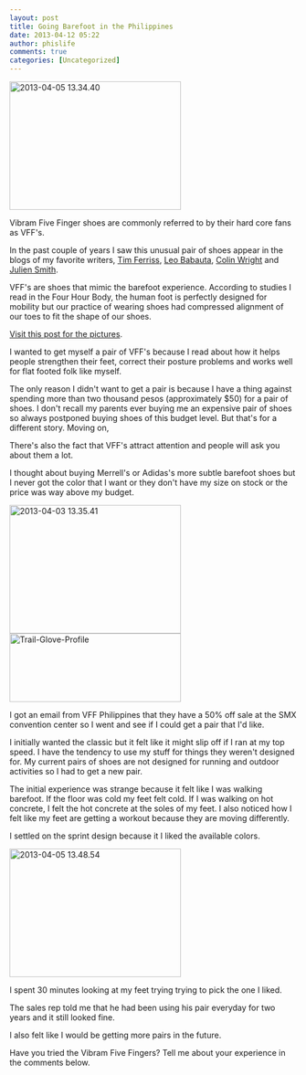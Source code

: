 ```yaml
---
layout: post
title: Going Barefoot in the Philippines
date: 2013-04-12 05:22
author: phislife
comments: true
categories: [Uncategorized]
---
```

<a href="http://philippineislandliving.com/?attachment_id=1219" rel="attachment wp-att-1219"><img class="alignnone size-medium wp-image-1219" alt="2013-04-05 13.34.40" src="http://philippineislandliving.com/wp-content/uploads/2013/04/2013-04-05-13.34.40-300x225.jpg" width="300" height="225" /></a>

Vibram Five Finger shoes are commonly referred to by their hard core fans as VFF's.

In the past couple of years I saw this unusual pair of shoes appear in the blogs of my favorite writers, <a href="http://fourhourworkweek.com/blog">Tim Ferriss</a>, <a href="http://zenhabits.net">Leo Babauta</a>, <a href="http://exilelifestyle.com">Colin Wright</a> and <a href="http://inoveryourhead.net">Julien Smith</a>.

VFF's are shoes that mimic the barefoot experience. According to studies I read in the Four Hour Body, the human foot is perfectly designed for mobility but our practice of wearing shoes had compressed alignment of our toes to fit the shape of our shoes.

<a href="http://www.fourhourworkweek.com/blog/2009/05/07/vibram-five-fingers-shoes/">Visit this post for the pictures</a>.

I wanted to get myself a pair of VFF's because I read about how it helps people strengthen their feet, correct their posture problems and works well for flat footed folk like myself.

The only reason I didn't want to get a pair is because I have a thing against spending more than two thousand pesos (approximately $50) for a pair of shoes. I don't recall my parents ever buying me an expensive pair of shoes so always postponed buying shoes of this budget level. But that's for a different story. Moving on,

There's also the fact that VFF's attract attention and people will ask you about them a lot.

I thought about buying Merrell's or Adidas's more subtle barefoot shoes but I never got the color that I want or they don't have my size on stock or the price was way above my budget.

<a href="http://philippineislandliving.com/?attachment_id=1216" rel="attachment wp-att-1216"><img class="alignnone size-medium wp-image-1216" alt="2013-04-03 13.35.41" src="http://philippineislandliving.com/wp-content/uploads/2013/04/2013-04-03-13.35.41-300x225.jpg" width="300" height="225" /></a><a href="http://philippineislandliving.com/?attachment_id=1217" rel="attachment wp-att-1217"><img class="alignnone size-medium wp-image-1217" alt="Trail-Glove-Profile" src="http://philippineislandliving.com/wp-content/uploads/2013/04/Trail-Glove-Profile-300x120.jpg" width="300" height="120" /></a>

I got an email from VFF Philippines that they have a 50% off sale at the SMX convention center so I went and see if I could get a pair that I'd like.

I initially wanted the classic but it felt like it might slip off if I ran at my top speed. I have the tendency to use my stuff for things they weren't designed for. My current pairs of shoes are not designed for running and outdoor activities so I had to get a new pair.

The initial experience was strange because it felt like I was walking barefoot. If the floor was cold my feet felt cold. If I was walking on hot concrete, I felt the hot concrete at the soles of my feet. I also noticed how I felt like my feet are getting a workout because they are moving differently.

I settled on the sprint design because it I liked the available colors.

<a href="http://philippineislandliving.com/?attachment_id=1218" rel="attachment wp-att-1218"><img class="alignnone size-medium wp-image-1218" alt="2013-04-05 13.48.54" src="http://philippineislandliving.com/wp-content/uploads/2013/04/2013-04-05-13.48.54-300x225.jpg" width="300" height="225" /></a>

I spent 30 minutes looking at my feet trying trying to pick the one I liked.

The sales rep told me that he had been using his pair everyday for two years and it still looked fine.

I also felt like I would be getting more pairs in the future.

Have you tried the Vibram Five Fingers? Tell me about your experience in the comments below.

